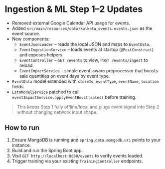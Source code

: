 
# Ingestion & ML Step 1–2 Updates

- Removed external Google Calendar API usage for events.
- Added `src/main/resources/data/kolkata_events.events.json` as the event source.
- New components:
  - `EventJsonLoader` – reads the local JSON and maps to `EventData`.
  - `EventIngestionService` – loads events at startup (`@PostConstruct`) and exposes helpers.
  - `EventController` – `GET /events` to view, `POST /events/ingest` to reload.
  - `EventImpactService` – simple event-aware preprocessor that boosts sale quantities on event days by event type.
- `EventData` model extended with `storeId`, `eventType`, `eventName`, `location` fields.
- `LstmModelService` patched to call `eventImpactService.applyEventBoost(sales)` before training.

> This keeps Step 1 fully offline/local and plugs event signal into Step 2 without changing network input shape.

## How to run

1. Ensure MongoDB is running and `spring.data.mongodb.uri` points to your instance.
2. Build and run the Spring Boot app.
3. Visit `GET http://localhost:8080/events` to verify events loaded.
4. Trigger training via your existing `TrainingController` endpoints.

